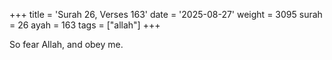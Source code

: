 +++
title = 'Surah 26, Verses 163'
date = '2025-08-27'
weight = 3095
surah = 26
ayah = 163
tags = ["allah"]
+++

So fear Allah, and obey me.
